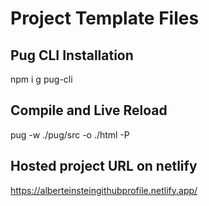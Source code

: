 # Project Template Files

## Pug CLI Installation
npm i g pug-cli

## Compile and Live Reload
pug -w ./pug/src -o ./html -P

## Hosted project URL on netlify
https://alberteinsteingithubprofile.netlify.app/
